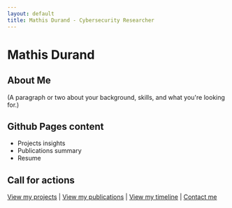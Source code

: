 ```yaml
---
layout: default
title: Mathis Durand - Cybersecurity Researcher
---
```



# Mathis Durand

## About Me

(A paragraph or two about your background, skills, and what you're looking for.)


## Github Pages content

- Projects insights
- Publications summary
- Resume


## Call for actions

[View my projects](/projects/index/) | [View my publications](/publications/index/) | [View my timeline](/posts/timeline/) | [Contact me](mailto:me@mathis-durand.fr)
